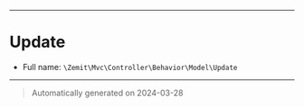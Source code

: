 ***

# Update





* Full name: `\Zemit\Mvc\Controller\Behavior\Model\Update`






***
> Automatically generated on 2024-03-28
